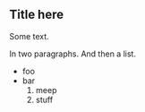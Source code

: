 ## Title here

Some text.

In two paragraphs. And then a list.

- foo
- bar
    1. meep
    1. stuff
